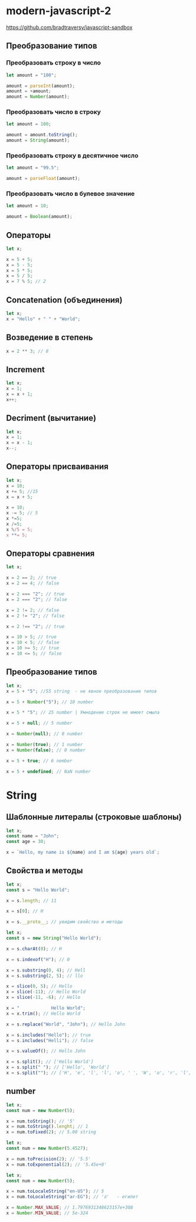 # modern-javascript-2

https://github.com/bradtraversy/javascript-sandbox

## Преобразование типов

### Преобразовать строку в число

```javascript
let amount = "100";

amount = parseInt(amount);
amount = +amount;
amount = Number(amount);
```

### Преобразовать число в строку

```javascript
let amount = 100;

amount = amount.toString();
amount = String(amount);
```

### Преобразовать строку в десятичное число

```javascript
let amount = "99.5";

amount = parseFloat(amount);
```

### Преобразовать число в булевое значение

```javascript
let amount = 10;

amount = Boolean(amount);
```

## Операторы

```javascript
let x;

x = 5 + 5;
x = 5 - 5;
x = 5 * 5;
x = 5 / 5;
x = 7 % 5; // 2
```

## Concatenation (объединения)

```javascript
let x;
x = "Hello" + " " + "World";
```

## Возведение в степень

```javascript
x = 2 ** 3; // 8
```

## Increment

```javascript
let x;
x = 1;
x = x + 1;
x++;
```

## Decriment (вычитание)

```javascript
let x;
x = 1;
x = x - 1;
x--;
```

## Операторы присваивания

```javascript
let x;
x = 10;
x += 5; //15
x = x + 5;

x = 10;
x -= 5; // 5
x *=5;
x /=5;
x %/5 = 5;
x **= 5;
```

## Операторы сравнения

```javascript
let x;

x = 2 == 2; // true
x = 2 == 4; // false

x = 2 === "2"; // true
x = 2 === "2"; // false

x = 2 != 2; // false
x = 2 != "2"; // false

x = 2 !== "2"; // true

x = 10 > 5; // true
x = 10 < 5; // false
x = 10 >= 5; // true
x = 10 <= 5; // false
```

## Преобразование типов

```javascript
let x;
x = 5 + "5"; //55 string  - не явное преобразование типов

x = 5 + Number("5"); // 10 number

x = 5 * "5"; // 25 number | Умнодение строк не имеет смыла

x = 5 + null; // 5 number

x = Number(null); // 0 number

x = Number(true); // 1 number
x = Number(false); // 0 number

x = 5 + true; // 6 nember

x = 5 + undefined; // NaN number
```

# String

## Шаблонные литералы (строковые шаблоны)

```javascript
let x;
const name = "John";
const age = 30;

x = `Hello, my name is ${name} and I am ${age} years old`;
```

## Свойства и методы

```javascript
let x;
const s = "Hello World";

x = s.length; // 11

x = s[0]; // H

x = s.__proto__; // увидим свойство и методы
```

```javascript
let x;
const s = new String("Hello World");

x = s.charAt(0); // H

x = s.indexof("H"); // 0

x = s.substring(0, 4); // Hell
x = s.substring(2, 5); // llo

x = slice(0, 5); // Hello
x = slice(-11); // Hello World
x = slice(-11, -6); // Hello

x = "            Hello World";
x = x.trim(); // Hello World

x = s.replace("World", "John"); // Hello John

x = s.includes("Hello"); // true
x = s.includes("Helli"); // false

x = s.valueOf(); // Hello John

x = s.split(); // ['Hello World']
x = s.split(" "); // ['Hello', 'World']
x = s.split(""); // ['H', 'e', 'l', 'l', 'o', ' ', 'W', 'o', 'r', 'l', 'd']
```

## number

```javascript
let x;
const num = new Number(5);

x = num.toString(); // '5'
x = num.toString().lenght; // 1
x = num.toFixed(2); // 5.00 string
```

```javascript
let x;
const num = new Number(5.4527);

x = num.toPrecision(2); // '5.5'
x = num.toExponential(2); // '5.45e+0'
```

```javascript
let x;
const num = new Number(5);

x = num.toLocaleString("en-US"); // 5
x = num.toLocaleString("ar-EG"); // '٥'   - египет

x = Number.MAX_VALUE; // 1.7976931348623157e+308
x = Number.MIN_VALUE; // 5e-324
```
